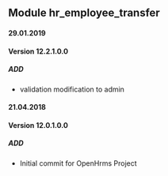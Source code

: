 ## Module hr_employee_transfer


#### 29.01.2019
#### Version 12.2.1.0.0
##### ADD
- validation modification to admin

#### 21.04.2018
#### Version 12.0.1.0.0
##### ADD
- Initial commit for OpenHrms Project
